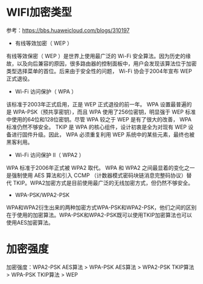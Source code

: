 # WIFI加密类型

参考：https://bbs.huaweicloud.com/blogs/310197

* 有线等效加密（ WEP ）

有线等效保密（ WEP ）是世界上使用最广泛的 Wi-Fi 安全算法。因为历史的缘故，以及向后兼容的原因，很多路由器的控制面板中，用户会发现该算法位于加密类型选择菜单的首位。后来由于安全性的问题， Wi-Fi 协会于2004年宣布 WEP 正式退役。

* Wi-Fi 访问保护（ WPA ）

该标准于2003年正式启用，正是 WEP 正式退役的前一年。 WPA 设置最普遍的是 WPA-PSK（预共享密钥），而且 WPA 使用了256位密钥，明显强于 WEP 标准中使用的64位和128位密钥。尽管 WPA 较之于 WEP 是有了很大的改善， WPA 标准仍然不够安全。 TKIP 是 WPA 的核心组件，设计初衷是全为对现有 WEP 设备进行固件升级。因此， WPA 必须重复利用 WEP 系统中的某些元素，最终也被黑客利用。

* Wi-Fi 访问保护 II（ WPA2 ）

WPA 标准于2006年正式被 WPA2 取代。 WPA 和 WPA2 之间最显着的变化之一是强制使用 AES 算法和引入 CCMP （计数器模式密码块链消息完整码协议）替代 TKIP。WPA2加密方式是目前使用最广泛的无线加密方式，但仍然不够安全。

* WPA-PSK/WPA2-PSK

WPA和WPA2衍生出来的两种加密方式WPA-PSK和WPA2-PSK，他们之间的区别在于使用的加密算法。WPA-PSK和WPA2-PSK既可以使用TKIP加密算法也可以使用AES加密算法。


# 加密强度
加密强度：WPA2-PSK AES算法  >  WPA-PSK AES算法 > WPA2-PSK TKIP算法 > WPA-PSK TKIP算法 > WEP
